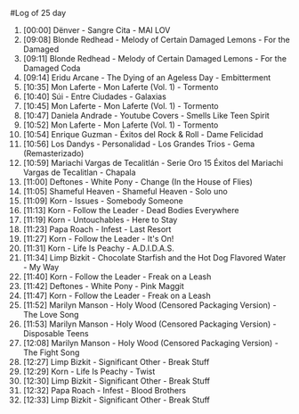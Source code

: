 #Log of 25 day

1. [00:00] Dënver - Sangre Cita - MAI LOV
1. [09:08] Blonde Redhead - Melody of Certain Damaged Lemons - For the Damaged
1. [09:11] Blonde Redhead - Melody of Certain Damaged Lemons - For the Damaged Coda
1. [09:14] Eridu Arcane - The Dying of an Ageless Day - Embitterment
1. [10:35] Mon Laferte - Mon Laferte (Vol. 1) - Tormento
1. [10:40] Súi - Entre Ciudades - Galaxias
1. [10:45] Mon Laferte - Mon Laferte (Vol. 1) - Tormento
1. [10:47] Daniela Andrade - Youtube Covers - Smells Like Teen Spirit
1. [10:52] Mon Laferte - Mon Laferte (Vol. 1) - Tormento
1. [10:54] Enrique Guzman - Éxitos del Rock & Roll - Dame Felicidad
1. [10:56] Los Dandys - Personalidad - Los Grandes Trios - Gema (Remasterizado)
1. [10:59] Mariachi Vargas de Tecalitlán - Serie Oro 15 Éxitos del Mariachi Vargas de Tecalitlan - Chapala
1. [11:00] Deftones - White Pony - Change (In the House of Flies)
1. [11:05] Shameful Heaven - Shameful Heaven - Solo uno
1. [11:09] Korn - Issues - Somebody Someone
1. [11:13] Korn - Follow the Leader - Dead Bodies Everywhere
1. [11:19] Korn - Untouchables - Here to Stay
1. [11:23] Papa Roach - Infest - Last Resort
1. [11:27] Korn - Follow the Leader - It's On!
1. [11:31] Korn - Life Is Peachy - A.D.I.D.A.S.
1. [11:34] Limp Bizkit - Chocolate Starfish and the Hot Dog Flavored Water - My Way
1. [11:40] Korn - Follow the Leader - Freak on a Leash
1. [11:42] Deftones - White Pony - Pink Maggit
1. [11:47] Korn - Follow the Leader - Freak on a Leash
1. [11:52] Marilyn Manson - Holy Wood (Censored Packaging Version) - The Love Song
1. [11:53] Marilyn Manson - Holy Wood (Censored Packaging Version) - Disposable Teens
1. [12:08] Marilyn Manson - Holy Wood (Censored Packaging Version) - The Fight Song
1. [12:27] Limp Bizkit - Significant Other - Break Stuff
1. [12:29] Korn - Life Is Peachy - Twist
1. [12:30] Limp Bizkit - Significant Other - Break Stuff
1. [12:32] Papa Roach - Infest - Blood Brothers
1. [12:33] Limp Bizkit - Significant Other - Break Stuff
